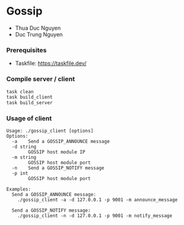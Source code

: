 # Gossip

- Thua Duc Nguyen
- Duc Trung Nguyen

### Prerequisites
- Taskfile: https://taskfile.dev/

### Compile server / client
```bash
task clean
task build_client 
task build_server 
```

### Usage of client 

```
Usage: ./gossip_client [options]
Options:
  -a    Send a GOSSIP_ANNOUNCE message
  -d string
        GOSSIP host module IP
  -m string
        GOSSIP host module port
  -n    Send a GOSSIP_NOTIFY message
  -p int
        GOSSIP host module port

Examples:
  Send a GOSSIP_ANNOUNCE message:
    ./gossip_client -a -d 127.0.0.1 -p 9001 -m announce_message

  Send a GOSSIP_NOTIFY message:
    ./gossip_client -n -d 127.0.0.1 -p 9001 -m notify_message
```